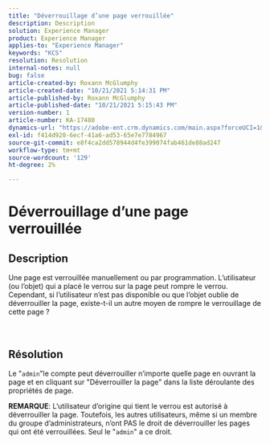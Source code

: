 ```yaml
---
title: "Déverrouillage d’une page verrouillée"
description: Description
solution: Experience Manager
product: Experience Manager
applies-to: "Experience Manager"
keywords: "KCS"
resolution: Resolution
internal-notes: null
bug: false
article-created-by: Roxann McGlumphy
article-created-date: "10/21/2021 5:14:31 PM"
article-published-by: Roxann McGlumphy
article-published-date: "10/21/2021 5:15:43 PM"
version-number: 1
article-number: KA-17480
dynamics-url: "https://adobe-ent.crm.dynamics.com/main.aspx?forceUCI=1&pagetype=entityrecord&etn=knowledgearticle&id=d0c55c59-9232-ec11-b6e5-000d3a5ba97a"
exl-id: f414d920-6ecf-41a6-ad53-65e7e7784967
source-git-commit: e8f4ca2dd578944d4fe399074fab461de88ad247
workflow-type: tm+mt
source-wordcount: '129'
ht-degree: 2%

---
```


# Déverrouillage d’une page verrouillée

## Description

Une page est verrouillée manuellement ou par programmation. L’utilisateur (ou l’objet) qui a placé le verrou sur la page peut rompre le verrou. Cependant, si l’utilisateur n’est pas disponible ou que l’objet oublie de déverrouiller la page, existe-t-il un autre moyen de rompre le verrouillage de cette page ?<br><br><br>

## Résolution


Le &quot;`admin`&quot;le compte peut déverrouiller n’importe quelle page en ouvrant la page et en cliquant sur &quot;Déverrouiller la page&quot; dans la liste déroulante des propriétés de page.

<b>REMARQUE</b>: L’utilisateur d’origine qui tient le verrou est autorisé à déverrouiller la page. Toutefois, les autres utilisateurs, même si un membre du groupe d’administrateurs, n’ont PAS le droit de déverrouiller les pages qui ont été verrouillées. Seul le &quot;`admin`&quot; a ce droit.
